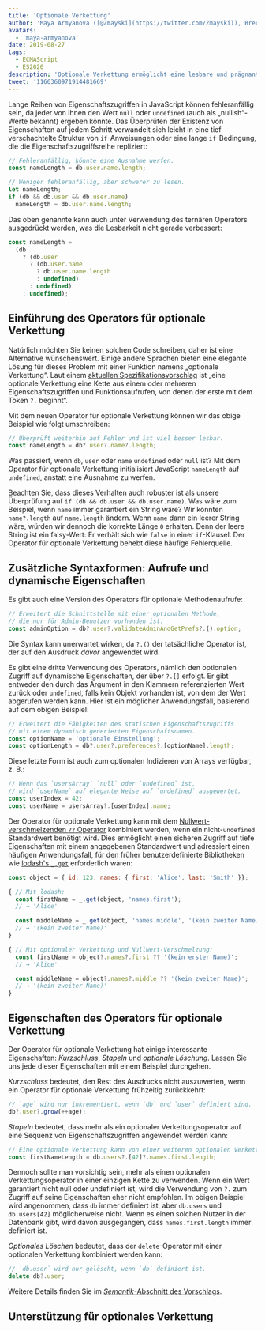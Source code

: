 ```yaml
---
title: 'Optionale Verkettung'
author: 'Maya Armyanova ([@Zmayski](https://twitter.com/Zmayski)), Brecherin optionaler Verkettungen'
avatars:
  - 'maya-armyanova'
date: 2019-08-27
tags:
  - ECMAScript
  - ES2020
description: 'Optionale Verkettung ermöglicht eine lesbare und prägnante Ausdrucksweise von Eigenschaftszugriffen mit integriertem Nullwert-Check.'
tweet: '1166360971914481669'
---
```

Lange Reihen von Eigenschaftszugriffen in JavaScript können fehleranfällig sein, da jeder von ihnen den Wert `null` oder `undefined` (auch als „nullish“-Werte bekannt) ergeben könnte. Das Überprüfen der Existenz von Eigenschaften auf jedem Schritt verwandelt sich leicht in eine tief verschachtelte Struktur von `if`-Anweisungen oder eine lange `if`-Bedingung, die die Eigenschaftszugriffsreihe repliziert:

<!--truncate-->
```js
// Fehleranfällig, könnte eine Ausnahme werfen.
const nameLength = db.user.name.length;

// Weniger fehleranfällig, aber schwerer zu lesen.
let nameLength;
if (db && db.user && db.user.name)
  nameLength = db.user.name.length;
```

Das oben genannte kann auch unter Verwendung des ternären Operators ausgedrückt werden, was die Lesbarkeit nicht gerade verbessert:

```js
const nameLength =
  (db
    ? (db.user
      ? (db.user.name
        ? db.user.name.length
        : undefined)
      : undefined)
    : undefined);
```

## Einführung des Operators für optionale Verkettung

Natürlich möchten Sie keinen solchen Code schreiben, daher ist eine Alternative wünschenswert. Einige andere Sprachen bieten eine elegante Lösung für dieses Problem mit einer Funktion namens „optionale Verkettung“. Laut einem [aktuellen Spezifikationsvorschlag](https://github.com/tc39/proposal-optional-chaining) ist „eine optionale Verkettung eine Kette aus einem oder mehreren Eigenschaftszugriffen und Funktionsaufrufen, von denen der erste mit dem Token `?.` beginnt“.

Mit dem neuen Operator für optionale Verkettung können wir das obige Beispiel wie folgt umschreiben:

```js
// Überprüft weiterhin auf Fehler und ist viel besser lesbar.
const nameLength = db?.user?.name?.length;
```

Was passiert, wenn `db`, `user` oder `name` `undefined` oder `null` ist? Mit dem Operator für optionale Verkettung initialisiert JavaScript `nameLength` auf `undefined`, anstatt eine Ausnahme zu werfen.

Beachten Sie, dass dieses Verhalten auch robuster ist als unsere Überprüfung auf `if (db && db.user && db.user.name)`. Was wäre zum Beispiel, wenn `name` immer garantiert ein String wäre? Wir könnten `name?.length` auf `name.length` ändern. Wenn `name` dann ein leerer String wäre, würden wir dennoch die korrekte Länge `0` erhalten. Denn der leere String ist ein falsy-Wert: Er verhält sich wie `false` in einer `if`-Klausel. Der Operator für optionale Verkettung behebt diese häufige Fehlerquelle.

## Zusätzliche Syntaxformen: Aufrufe und dynamische Eigenschaften

Es gibt auch eine Version des Operators für optionale Methodenaufrufe:

```js
// Erweitert die Schnittstelle mit einer optionalen Methode,
// die nur für Admin-Benutzer vorhanden ist.
const adminOption = db?.user?.validateAdminAndGetPrefs?.().option;
```

Die Syntax kann unerwartet wirken, da `?.()` der tatsächliche Operator ist, der auf den Ausdruck _davor_ angewendet wird.

Es gibt eine dritte Verwendung des Operators, nämlich den optionalen Zugriff auf dynamische Eigenschaften, der über `?.[]` erfolgt. Er gibt entweder den durch das Argument in den Klammern referenzierten Wert zurück oder `undefined`, falls kein Objekt vorhanden ist, von dem der Wert abgerufen werden kann. Hier ist ein möglicher Anwendungsfall, basierend auf dem obigen Beispiel:

```js
// Erweitert die Fähigkeiten des statischen Eigenschaftszugriffs
// mit einem dynamisch generierten Eigenschaftsnamen.
const optionName = 'optionale Einstellung';
const optionLength = db?.user?.preferences?.[optionName].length;
```

Diese letzte Form ist auch zum optionalen Indizieren von Arrays verfügbar, z. B.:

```js
// Wenn das `usersArray` `null` oder `undefined` ist,
// wird `userName` auf elegante Weise auf `undefined` ausgewertet.
const userIndex = 42;
const userName = usersArray?.[userIndex].name;
```

Der Operator für optionale Verkettung kann mit dem [Nullwert-verschmelzenden `??` Operator](/features/nullish-coalescing) kombiniert werden, wenn ein nicht-`undefined` Standardwert benötigt wird. Dies ermöglicht einen sicheren Zugriff auf tiefe Eigenschaften mit einem angegebenen Standardwert und adressiert einen häufigen Anwendungsfall, für den früher benutzerdefinierte Bibliotheken wie [lodash's `_.get`](https://lodash.dev/docs/4.17.15#get) erforderlich waren:

```js
const object = { id: 123, names: { first: 'Alice', last: 'Smith' }};

{ // Mit lodash:
  const firstName = _.get(object, 'names.first');
  // → 'Alice'

  const middleName = _.get(object, 'names.middle', '(kein zweiter Name)');
  // → '(kein zweiter Name)'
}

{ // Mit optionaler Verkettung und Nullwert-Verschmelzung:
  const firstName = object?.names?.first ?? '(kein erster Name)';
  // → 'Alice'

  const middleName = object?.names?.middle ?? '(kein zweiter Name)';
  // → '(kein zweiter Name)'
}
```

## Eigenschaften des Operators für optionale Verkettung

Der Operator für optionale Verkettung hat einige interessante Eigenschaften: _Kurzschluss_, _Stapeln_ und _optionale Löschung_. Lassen Sie uns jede dieser Eigenschaften mit einem Beispiel durchgehen.

_Kurzschluss_ bedeutet, den Rest des Ausdrucks nicht auszuwerten, wenn ein Operator für optionale Verkettung frühzeitig zurückkehrt:

```js
// `age` wird nur inkrementiert, wenn `db` und `user` definiert sind.
db?.user?.grow(++age);
```

_Stapeln_ bedeutet, dass mehr als ein optionaler Verkettungsoperator auf eine Sequenz von Eigenschaftszugriffen angewendet werden kann:

```js
// Eine optionale Verkettung kann von einer weiteren optionalen Verkettung gefolgt werden.
const firstNameLength = db.users?.[42]?.names.first.length;
```

Dennoch sollte man vorsichtig sein, mehr als einen optionalen Verkettungsoperator in einer einzigen Kette zu verwenden. Wenn ein Wert garantiert nicht null oder undefiniert ist, wird die Verwendung von `?.` zum Zugriff auf seine Eigenschaften eher nicht empfohlen. Im obigen Beispiel wird angenommen, dass `db` immer definiert ist, aber `db.users` und `db.users[42]` möglicherweise nicht. Wenn es einen solchen Nutzer in der Datenbank gibt, wird davon ausgegangen, dass `names.first.length` immer definiert ist.

_Optionales Löschen_ bedeutet, dass der `delete`-Operator mit einer optionalen Verkettung kombiniert werden kann:

```js
// `db.user` wird nur gelöscht, wenn `db` definiert ist.
delete db?.user;
```

Weitere Details finden Sie im [_Semantik_-Abschnitt des Vorschlags](https://github.com/tc39/proposal-optional-chaining#semantics).

## Unterstützung für optionales Verkettung

<feature-support chrome="80 https://bugs.chromium.org/p/v8/issues/detail?id=9553"
                 firefox="74 https://bugzilla.mozilla.org/show_bug.cgi?id=1566143"
                 safari="13.1 https://bugs.webkit.org/show_bug.cgi?id=200199"
                 nodejs="14 https://medium.com/@nodejs/node-js-version-14-available-now-8170d384567e"
                 babel="ja https://babeljs.io/docs/en/babel-plugin-proposal-optional-chaining"></feature-support>
